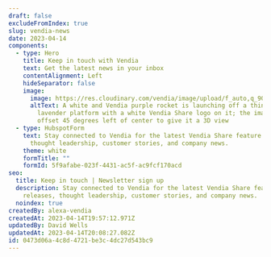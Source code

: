 ```yaml
---
draft: false
excludeFromIndex: true
slug: vendia-news
date: 2023-04-14
components:
  - type: Hero
    title: Keep in touch with Vendia
    text: Get the latest news in your inbox
    contentAlignment: Left
    hideSeparator: false
    image:
      image: https://res.cloudinary.com/vendia/image/upload/f_auto,q_90/v1671579983/Website/Iso/Rocket_huqunj.png
      altText: A white and Vendia purple rocket is launching off a thin, square,
        lavender platform with a white Vendia Share logo on it; the image is
        offset 45 degrees left of center to give it a 3D view
  - type: HubspotForm
    text: Stay connected to Vendia for the latest Vendia Share feature releases,
      thought leadership, customer stories, and company news.
    theme: white
    formTitle: ""
    formId: 5f9afabe-023f-4431-ac5f-ac9fcf170acd
seo:
  title: Keep in touch | Newsletter sign up
  description: Stay connected to Vendia for the latest Vendia Share feature
    releases, thought leadership, customer stories, and company news.
  noindex: true
createdBy: alexa-vendia
createdAt: 2023-04-14T19:57:12.971Z
updatedBy: David Wells
updatedAt: 2023-04-14T20:08:27.082Z
id: 0473d06a-4c8d-4721-be3c-4dc27d543bc9
---
```

